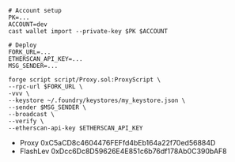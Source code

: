 ```shell
# Account setup
PK=...
ACCOUNT=dev
cast wallet import --private-key $PK $ACCOUNT

# Deploy
FORK_URL=...
ETHERSCAN_API_KEY=...
MSG_SENDER=...

forge script script/Proxy.sol:ProxyScript \
--rpc-url $FORK_URL \
-vvv \
--keystore ~/.foundry/keystores/my_keystore.json \
--sender $MSG_SENDER \
--broadcast \
--verify \
--etherscan-api-key $ETHERSCAN_API_KEY
```

- Proxy 0xC5aCD8c4604476FEFfd4bEb164a22f70ed56884D
- FlashLev 0xDcc6Dc8D59626E4E851c6b76df178Ab0C390bAF8
